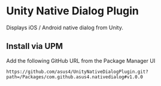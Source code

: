 # Unity Native Dialog Plugin

Displays iOS / Android native dialog from Unity.

## Install via UPM

Add the following GitHub URL from the Package Manager UI

`https://github.com/asus4/UnityNativeDialogPlugin.git?path=/Packages/com.github.asus4.nativedialog#v1.0.0`
